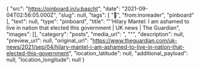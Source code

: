 {
  "src": "https://pinboard.in/u:bascht",
  "date": "2021-09-04T02:56:05.000Z",
  "slug": null,
  "tags": [
    "📰",
    "from:inoreader",
    "pinboard"
  ],
  "text": null,
  "type": "pinboard",
  "title": "''Hilary Mantel: I am ashamed to live in nation that elected this government | UK news | The Guardian",
  "images": [],
  "category": "posts",
  "media_url": ", \"\"",
  "description": null,
  "preview_url": null,
  "original_url": "https://www.theguardian.com/uk-news/2021/sep/04/hilary-mantel-i-am-ashamed-to-live-in-nation-that-elected-this-government",
  "location_latitude": null,
  "additional_payload": null,
  "location_longitude": null
}